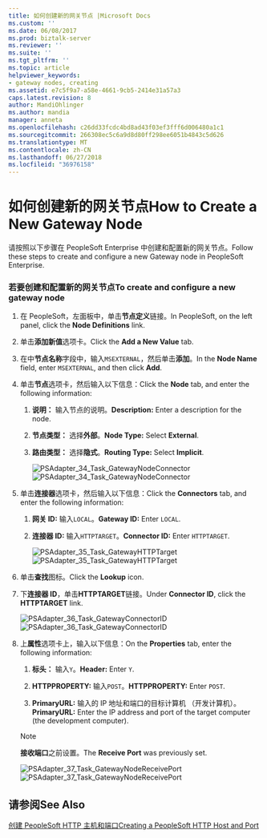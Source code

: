 ```yaml
---
title: 如何创建新的网关节点 |Microsoft Docs
ms.custom: ''
ms.date: 06/08/2017
ms.prod: biztalk-server
ms.reviewer: ''
ms.suite: ''
ms.tgt_pltfrm: ''
ms.topic: article
helpviewer_keywords:
- gateway nodes, creating
ms.assetid: e7c5f9a7-a58e-4661-9cb5-2414e31a57a3
caps.latest.revision: 8
author: MandiOhlinger
ms.author: mandia
manager: anneta
ms.openlocfilehash: c26dd33fcdc4bd8ad43f03ef3fff6d006480a1c1
ms.sourcegitcommit: 266308ec5c6a9d8d80ff298ee6051b4843c5d626
ms.translationtype: MT
ms.contentlocale: zh-CN
ms.lasthandoff: 06/27/2018
ms.locfileid: "36976158"
---
```

# <a name="how-to-create-a-new-gateway-node"></a><span data-ttu-id="6f53c-102">如何创建新的网关节点</span><span class="sxs-lookup"><span data-stu-id="6f53c-102">How to Create a New Gateway Node</span></span>
<span data-ttu-id="6f53c-103">请按照以下步骤在 PeopleSoft Enterprise 中创建和配置新的网关节点。</span><span class="sxs-lookup"><span data-stu-id="6f53c-103">Follow these steps to create and configure a new Gateway node in PeopleSoft Enterprise.</span></span>  
  
### <a name="to-create-and-configure-a-new-gateway-node"></a><span data-ttu-id="6f53c-104">若要创建和配置新的网关节点</span><span class="sxs-lookup"><span data-stu-id="6f53c-104">To create and configure a new gateway node</span></span>  
  
1. <span data-ttu-id="6f53c-105">在 PeopleSoft，左面板中，单击**节点定义**链接。</span><span class="sxs-lookup"><span data-stu-id="6f53c-105">In PeopleSoft, on the left panel, click the **Node Definitions** link.</span></span>  
  
2. <span data-ttu-id="6f53c-106">单击**添加新值**选项卡。</span><span class="sxs-lookup"><span data-stu-id="6f53c-106">Click the **Add a New Value** tab.</span></span>  
  
3. <span data-ttu-id="6f53c-107">在中**节点名称**字段中，输入`MSEXTERNAL`，然后单击**添加**。</span><span class="sxs-lookup"><span data-stu-id="6f53c-107">In the **Node Name** field, enter `MSEXTERNAL`, and then click **Add**.</span></span>  
  
4. <span data-ttu-id="6f53c-108">单击**节点**选项卡，然后输入以下信息：</span><span class="sxs-lookup"><span data-stu-id="6f53c-108">Click the **Node** tab, and enter the following information:</span></span>  
  
   1. <span data-ttu-id="6f53c-109">**说明：** 输入节点的说明。</span><span class="sxs-lookup"><span data-stu-id="6f53c-109">**Description:** Enter a description for the node.</span></span>  
  
   2. <span data-ttu-id="6f53c-110">**节点类型：** 选择**外部**。</span><span class="sxs-lookup"><span data-stu-id="6f53c-110">**Node Type:** Select **External**.</span></span>  
  
   3. <span data-ttu-id="6f53c-111">**路由类型：** 选择**隐式**。</span><span class="sxs-lookup"><span data-stu-id="6f53c-111">**Routing Type:** Select **Implicit**.</span></span>  
  
      <span data-ttu-id="6f53c-112">![](../core/media/psadapter-34-task-gatewaynodeconnector.gif "PSAdapter_34_Task_GatewayNodeConnector")</span><span class="sxs-lookup"><span data-stu-id="6f53c-112">![](../core/media/psadapter-34-task-gatewaynodeconnector.gif "PSAdapter_34_Task_GatewayNodeConnector")</span></span>  
  
5. <span data-ttu-id="6f53c-113">单击**连接器**选项卡，然后输入以下信息：</span><span class="sxs-lookup"><span data-stu-id="6f53c-113">Click the **Connectors** tab, and enter the following information:</span></span>  
  
   1. <span data-ttu-id="6f53c-114">**网关 ID:** 输入`LOCAL`。</span><span class="sxs-lookup"><span data-stu-id="6f53c-114">**Gateway ID:** Enter `LOCAL`.</span></span>  
  
   2. <span data-ttu-id="6f53c-115">**连接器 ID:** 输入`HTTPTARGET`。</span><span class="sxs-lookup"><span data-stu-id="6f53c-115">**Connector ID:** Enter `HTTPTARGET`.</span></span>  
  
      <span data-ttu-id="6f53c-116">![](../core/media/psadapter-35-task-gatewayhttptarget.gif "PSAdapter_35_Task_GatewayHTTPTarget")</span><span class="sxs-lookup"><span data-stu-id="6f53c-116">![](../core/media/psadapter-35-task-gatewayhttptarget.gif "PSAdapter_35_Task_GatewayHTTPTarget")</span></span>  
  
6. <span data-ttu-id="6f53c-117">单击**查找**图标。</span><span class="sxs-lookup"><span data-stu-id="6f53c-117">Click the **Lookup** icon.</span></span>  
  
7. <span data-ttu-id="6f53c-118">下**连接器 ID**，单击**HTTPTARGET**链接。</span><span class="sxs-lookup"><span data-stu-id="6f53c-118">Under **Connector ID**, click the **HTTPTARGET** link.</span></span>  
  
    <span data-ttu-id="6f53c-119">![](../core/media/psadapter-36-task-gatewayconnectorid.gif "PSAdapter_36_Task_GatewayConnectorID")</span><span class="sxs-lookup"><span data-stu-id="6f53c-119">![](../core/media/psadapter-36-task-gatewayconnectorid.gif "PSAdapter_36_Task_GatewayConnectorID")</span></span>  
  
8. <span data-ttu-id="6f53c-120">上**属性**选项卡上，输入以下信息：</span><span class="sxs-lookup"><span data-stu-id="6f53c-120">On the **Properties** tab, enter the following information:</span></span>  
  
   1.  <span data-ttu-id="6f53c-121">**标头：** 输入`Y`。</span><span class="sxs-lookup"><span data-stu-id="6f53c-121">**Header:** Enter `Y`.</span></span>  
  
   2.  <span data-ttu-id="6f53c-122">**HTTPPROPERTY:** 输入`POST`。</span><span class="sxs-lookup"><span data-stu-id="6f53c-122">**HTTPPROPERTY:** Enter `POST`.</span></span>  
  
   3.  <span data-ttu-id="6f53c-123">**PrimaryURL:** 输入的 IP 地址和端口的目标计算机 （开发计算机）。</span><span class="sxs-lookup"><span data-stu-id="6f53c-123">**PrimaryURL:** Enter the IP address and port of the target computer (the development computer).</span></span>  
  
   > [!NOTE]
   >  <span data-ttu-id="6f53c-124">**接收端口**之前设置。</span><span class="sxs-lookup"><span data-stu-id="6f53c-124">The **Receive Port** was previously set.</span></span>  
  
    <span data-ttu-id="6f53c-125">![](../core/media/psadapter-37-task-gatewaynodereceiveport.gif "PSAdapter_37_Task_GatewayNodeReceivePort")</span><span class="sxs-lookup"><span data-stu-id="6f53c-125">![](../core/media/psadapter-37-task-gatewaynodereceiveport.gif "PSAdapter_37_Task_GatewayNodeReceivePort")</span></span>  
  
## <a name="see-also"></a><span data-ttu-id="6f53c-126">请参阅</span><span class="sxs-lookup"><span data-stu-id="6f53c-126">See Also</span></span>  
 [<span data-ttu-id="6f53c-127">创建 PeopleSoft HTTP 主机和端口</span><span class="sxs-lookup"><span data-stu-id="6f53c-127">Creating a PeopleSoft HTTP Host and Port</span></span>](../core/creating-a-peoplesoft-http-host-and-port.md)